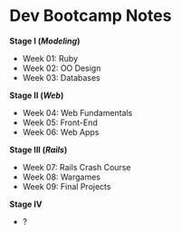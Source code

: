 Dev Bootcamp Notes
==================

**Stage I (*Modeling*)**
- Week 01: Ruby
- Week 02: OO Design
- Week 03: Databases

**Stage II (*Web*)**
- Week 04: Web Fundamentals
- Week 05: Front-End
- Week 06: Web Apps

**Stage III (*Rails*)**
- Week 07: Rails Crash Course
- Week 08: Wargames
- Week 09: Final Projects

**Stage IV**
- ?
